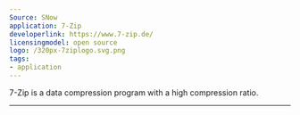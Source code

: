```yaml
---
Source: SNow
application: 7-Zip
developerlink: https://www.7-zip.de/
licensingmodel: open source
logo: /320px-7ziplogo.svg.png
tags:
- application
---
```

7-Zip is a data compression program with a high compression ratio. 

---
